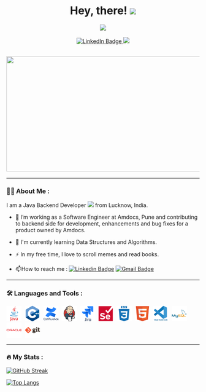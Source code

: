 <div id="badges" align="center">
  <h1>
  Hey, there!
  <img src="https://media.giphy.com/media/hvRJCLFzcasrR4ia7z/giphy.gif" width="30px"/>
</h1>
</div>

<div id="header" align="center">
  <img src="https://media.giphy.com/media/dMLmQfCO7lCA2gX3tw/giphy.gif" width="200"/>
</div>

<p></p>

<div id="badges" align="center">
  <a href="https://www.linkedin.com/in/disha-pandit-ab935a172/">
    <img src="https://img.shields.io/badge/LinkedIn-darkblue?style=plastic&logo=linkedin&logoColor=white" alt="LinkedIn Badge"/>
  </a>
  <a href="https://www.instagram.com/__d.i.s.h.a.__/">
    <img src="https://img.shields.io/badge/Instagram-darkmagenta?logo=instagram&logoColor=white&style=plastic"/>
  </a>
</div>
<div id="badges" align="center">
  <img src="https://komarev.com/ghpvc/?username=DishaPandit&style=flat-sqaure&color=brightgreen" alt=""/>
 </div>
 <p></p>
 <div align="center">
  <img src="https://media.giphy.com/media/L1R1tvI9svkIWwpVYr/giphy.gif" width="550" height="300"/>
</div>

---

### :woman_technologist: About Me :

I am a Java Backend Developer <img src="https://media.giphy.com/media/WUlplcMpOCEmTGBtBW/giphy.gif" width="30"> from Lucknow, India.

- :telescope: I’m working as a Software Engineer at Amdocs, Pune and contributing to backend side for development, enhancements and bug fixes for a product owned by Amdocs.

- :seedling: I'm currently learning Data Structures and Algorithms.

- :zap: In my free time, I love to scroll memes and read books.

- :mailbox:How to reach me : [![Linkedin Badge](https://img.shields.io/badge/-DishaPandit-blue?style=flat&logo=Linkedin&logoColor=white)](https://www.linkedin.com/in/disha-pandit-ab935a172/)   [![Gmail Badge](https://img.shields.io/badge/-DishaPandit-red?style=flat&logo=Gmail&logoColor=white)](https://mail.google.com/mail/u/1/?view=cm&fs=1&to=dishapandit1998@gmail.com&tf=1)

---

### :hammer_and_wrench: Languages and Tools :

<div>
  <img src="https://github.com/devicons/devicon/blob/master/icons/java/java-original-wordmark.svg" title="Java" alt="Java" width="40" height="40"/>&nbsp;
  <img src="https://github.com/devicons/devicon/blob/master/icons/cplusplus/cplusplus-original.svg" title="C++" alt="C++" width="40" height="40"/>&nbsp;
  <img src="https://github.com/devicons/devicon/blob/master/icons/confluence/confluence-original-wordmark.svg" title="Confluence" alt="Confluence" width="40" height="40"/>&nbsp;
  <img src="https://github.com/devicons/devicon/blob/master/icons/jenkins/jenkins-original.svg" title="Jenkins" alt="Jenkins" width="40" height="40"/>&nbsp;
  <img src="https://github.com/devicons/devicon/blob/master/icons/jira/jira-original-wordmark.svg" title="JIRA" alt="JIRA" width="40" height="40"/>&nbsp;
  <img src="https://github.com/devicons/devicon/blob/master/icons/selenium/selenium-original.svg" title="Selenium" alt="Selenium " width="40" height="40"/>&nbsp;
  <img src="https://github.com/devicons/devicon/blob/master/icons/css3/css3-plain-wordmark.svg"  title="CSS3" alt="CSS" width="40" height="40"/>&nbsp;
  <img src="https://github.com/devicons/devicon/blob/master/icons/html5/html5-original.svg" title="HTML5" alt="HTML" width="40" height="40"/>&nbsp;
  <img src="https://github.com/devicons/devicon/blob/master/icons/vscode/vscode-original-wordmark.svg" title="VS Code" alt="VS Code" width="40" height="40"/>&nbsp;
  <img src="https://github.com/devicons/devicon/blob/master/icons/mysql/mysql-original-wordmark.svg" title="MySQL"  alt="MySQL" width="40" height="40"/>&nbsp;
  <img src="https://github.com/devicons/devicon/blob/master/icons/oracle/oracle-original.svg" title="Oracle DB" alt="Oracle DB" width="40" height="40"/>&nbsp;
  <img src="https://github.com/devicons/devicon/blob/master/icons/git/git-original-wordmark.svg" title="Git" **alt="Git" width="40" height="40"/>
</div>

---

### :fire: My Stats :

[![GitHub Streak](http://github-readme-streak-stats.herokuapp.com?user=DishaPandit&theme=highcontrast)](https://git.io/streak-stats)
 
[![Top Langs](https://github-readme-stats.vercel.app/api/top-langs/?username=DishaPandit&layout=compact&theme=vision-friendly-dark)](https://github.com/anuraghazra/github-readme-stats)
